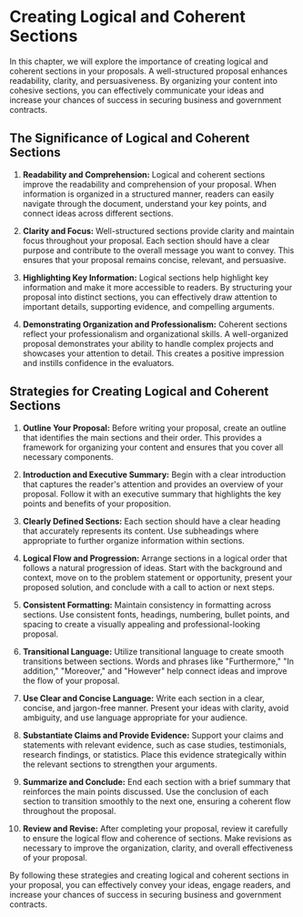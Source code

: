 Creating Logical and Coherent Sections
===============================================

In this chapter, we will explore the importance of creating logical and coherent sections in your proposals. A well-structured proposal enhances readability, clarity, and persuasiveness. By organizing your content into cohesive sections, you can effectively communicate your ideas and increase your chances of success in securing business and government contracts.

The Significance of Logical and Coherent Sections
-------------------------------------------------

1. **Readability and Comprehension:** Logical and coherent sections improve the readability and comprehension of your proposal. When information is organized in a structured manner, readers can easily navigate through the document, understand your key points, and connect ideas across different sections.

2. **Clarity and Focus:** Well-structured sections provide clarity and maintain focus throughout your proposal. Each section should have a clear purpose and contribute to the overall message you want to convey. This ensures that your proposal remains concise, relevant, and persuasive.

3. **Highlighting Key Information:** Logical sections help highlight key information and make it more accessible to readers. By structuring your proposal into distinct sections, you can effectively draw attention to important details, supporting evidence, and compelling arguments.

4. **Demonstrating Organization and Professionalism:** Coherent sections reflect your professionalism and organizational skills. A well-organized proposal demonstrates your ability to handle complex projects and showcases your attention to detail. This creates a positive impression and instills confidence in the evaluators.

Strategies for Creating Logical and Coherent Sections
-----------------------------------------------------

1. **Outline Your Proposal:** Before writing your proposal, create an outline that identifies the main sections and their order. This provides a framework for organizing your content and ensures that you cover all necessary components.

2. **Introduction and Executive Summary:** Begin with a clear introduction that captures the reader's attention and provides an overview of your proposal. Follow it with an executive summary that highlights the key points and benefits of your proposition.

3. **Clearly Defined Sections:** Each section should have a clear heading that accurately represents its content. Use subheadings where appropriate to further organize information within sections.

4. **Logical Flow and Progression:** Arrange sections in a logical order that follows a natural progression of ideas. Start with the background and context, move on to the problem statement or opportunity, present your proposed solution, and conclude with a call to action or next steps.

5. **Consistent Formatting:** Maintain consistency in formatting across sections. Use consistent fonts, headings, numbering, bullet points, and spacing to create a visually appealing and professional-looking proposal.

6. **Transitional Language:** Utilize transitional language to create smooth transitions between sections. Words and phrases like "Furthermore," "In addition," "Moreover," and "However" help connect ideas and improve the flow of your proposal.

7. **Use Clear and Concise Language:** Write each section in a clear, concise, and jargon-free manner. Present your ideas with clarity, avoid ambiguity, and use language appropriate for your audience.

8. **Substantiate Claims and Provide Evidence:** Support your claims and statements with relevant evidence, such as case studies, testimonials, research findings, or statistics. Place this evidence strategically within the relevant sections to strengthen your arguments.

9. **Summarize and Conclude:** End each section with a brief summary that reinforces the main points discussed. Use the conclusion of each section to transition smoothly to the next one, ensuring a coherent flow throughout the proposal.

10. **Review and Revise:** After completing your proposal, review it carefully to ensure the logical flow and coherence of sections. Make revisions as necessary to improve the organization, clarity, and overall effectiveness of your proposal.

By following these strategies and creating logical and coherent sections in your proposal, you can effectively convey your ideas, engage readers, and increase your chances of success in securing business and government contracts.
